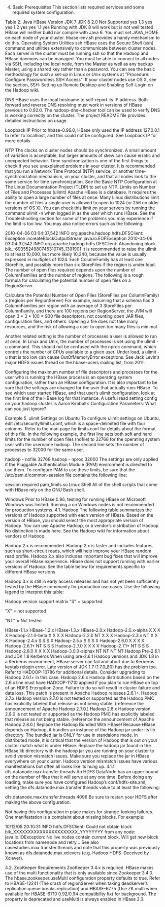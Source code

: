 4. Basic Prerequisites
This section lists required services and some required system configuration.

Table 2. Java
HBase Version	JDK 7	JDK 8
2.0
Not Supported
yes
1.3
yes
yes
1.2
yes
yes
1.1
yes
Running with JDK 8 will work but is not well tested.
HBase will neither build nor compile with Java 6.
You must set JAVA_HOME on each node of your cluster. hbase-env.sh provides a handy mechanism to do this.
Operating System Utilities
ssh
HBase uses the Secure Shell (ssh) command and utilities extensively to communicate between cluster nodes. Each server in the cluster must be running ssh so that the Hadoop and HBase daemons can be managed. You must be able to connect to all nodes via SSH, including the local node, from the Master as well as any backup Master, using a shared key rather than a password. You can see the basic methodology for such a set-up in Linux or Unix systems at "Procedure: Configure Passwordless SSH Access". If your cluster nodes use OS X, see the section, SSH: Setting up Remote Desktop and Enabling Self-Login on the Hadoop wiki.

DNS
HBase uses the local hostname to self-report its IP address. Both forward and reverse DNS resolving must work in versions of HBase previous to 0.92.0. The hadoop-dns-checker tool can be used to verify DNS is working correctly on the cluster. The project README file provides detailed instructions on usage.

Loopback IP
Prior to hbase-0.96.0, HBase only used the IP address 127.0.0.1 to refer to localhost, and this could not be configured. See Loopback IP for more details.

NTP
The clocks on cluster nodes should be synchronized. A small amount of variation is acceptable, but larger amounts of skew can cause erratic and unexpected behavior. Time synchronization is one of the first things to check if you see unexplained problems in your cluster. It is recommended that you run a Network Time Protocol (NTP) service, or another time-synchronization mechanism, on your cluster, and that all nodes look to the same service for time synchronization. See the Basic NTP Configuration at The Linux Documentation Project (TLDP) to set up NTP.
Limits on Number of Files and Processes (ulimit)
Apache HBase is a database. It requires the ability to open a large number of files at once. Many Linux distributions limit the number of files a single user is allowed to open to 1024 (or 256 on older versions of OS X). You can check this limit on your servers by running the command ulimit -n when logged in as the user which runs HBase. See the Troubleshooting section for some of the problems you may experience if the limit is too low. You may also notice errors such as the following:

2010-04-06 03:04:37,542 INFO org.apache.hadoop.hdfs.DFSClient: Exception increateBlockOutputStream java.io.EOFException
2010-04-06 03:04:37,542 INFO org.apache.hadoop.hdfs.DFSClient: Abandoning block blk_-6935524980745310745_1391901
It is recommended to raise the ulimit to at least 10,000, but more likely 10,240, because the value is usually expressed in multiples of 1024. Each ColumnFamily has at least one StoreFile, and possibly more than six StoreFiles if the region is under load. The number of open files required depends upon the number of ColumnFamilies and the number of regions. The following is a rough formula for calculating the potential number of open files on a RegionServer.

Calculate the Potential Number of Open Files
(StoreFiles per ColumnFamily) x (regions per RegionServer)
For example, assuming that a schema had 3 ColumnFamilies per region with an average of 3 StoreFiles per ColumnFamily, and there are 100 regions per RegionServer, the JVM will open 3 * 3 * 100 = 900 file descriptors, not counting open JAR files, configuration files, and others. Opening a file does not take many resources, and the risk of allowing a user to open too many files is minimal.

Another related setting is the number of processes a user is allowed to run at once. In Linux and Unix, the number of processes is set using the ulimit -u command. This should not be confused with the nproc command, which controls the number of CPUs available to a given user. Under load, a ulimit -u that is too low can cause OutOfMemoryError exceptions. See Jack Levin’s major HDFS issues thread on the hbase-users mailing list, from 2011.

Configuring the maximum number of file descriptors and processes for the user who is running the HBase process is an operating system configuration, rather than an HBase configuration. It is also important to be sure that the settings are changed for the user that actually runs HBase. To see which user started HBase, and that user’s ulimit configuration, look at the first line of the HBase log for that instance. A useful read setting config on your hadoop cluster is Aaron Kimball’s Configuration Parameters: What can you just ignore?

Example 5. ulimit Settings on Ubuntu
To configure ulimit settings on Ubuntu, edit /etc/security/limits.conf, which is a space-delimited file with four columns. Refer to the man page for limits.conf for details about the format of this file. In the following example, the first line sets both soft and hard limits for the number of open files (nofile) to 32768 for the operating system user with the username hadoop. The second line sets the number of processes to 32000 for the same user.

hadoop  -       nofile  32768
hadoop  -       nproc   32000
The settings are only applied if the Pluggable Authentication Module (PAM) environment is directed to use them. To configure PAM to use these limits, be sure that the /etc/pam.d/common-session file contains the following line:

session required  pam_limits.so
Linux Shell
All of the shell scripts that come with HBase rely on the GNU Bash shell.

Windows
Prior to HBase 0.96, testing for running HBase on Microsoft Windows was limited. Running a on Windows nodes is not recommended for production systems.
4.1. Hadoop
The following table summarizes the versions of Hadoop supported with each version of HBase. Based on the version of HBase, you should select the most appropriate version of Hadoop. You can use Apache Hadoop, or a vendor’s distribution of Hadoop. No distinction is made here. See the Hadoop wiki for information about vendors of Hadoop.

Hadoop 2.x is recommended.
Hadoop 2.x is faster and includes features, such as short-circuit reads, which will help improve your HBase random read profile. Hadoop 2.x also includes important bug fixes that will improve your overall HBase experience. HBase does not support running with earlier versions of Hadoop. See the table below for requirements specific to different HBase versions.

Hadoop 3.x is still in early access releases and has not yet been sufficiently tested by the HBase community for production use cases.
Use the following legend to interpret this table:

Hadoop version support matrix
"S" = supported

"X" = not supported

"NT" = Not tested

HBase-1.1.x	HBase-1.2.x	HBase-1.3.x	HBase-2.0.x
Hadoop-2.0.x-alpha
X
X
X
X
Hadoop-2.1.0-beta
X
X
X
X
Hadoop-2.2.0
NT
X
X
X
Hadoop-2.3.x
NT
X
X
X
Hadoop-2.4.x
S
S
S
X
Hadoop-2.5.x
S
S
S
X
Hadoop-2.6.0
X
X
X
X
Hadoop-2.6.1+
NT
S
S
S
Hadoop-2.7.0
X
X
X
X
Hadoop-2.7.1+
NT
S
S
S
Hadoop-2.8.0
X
X
X
X
Hadoop-3.0.0-alphax
NT
NT
NT
NT
Hadoop Pre-2.6.1 and JDK 1.8 Kerberos
When using pre-2.6.1 Hadoop versions and JDK 1.8 in a Kerberos environment, HBase server can fail and abort due to Kerberos keytab relogin error. Late version of JDK 1.7 (1.7.0_80) has the problem too. Refer to HADOOP-10786 for additional details. Consider upgrading to Hadoop 2.6.1+ in this case.
Hadoop 2.6.x
Hadoop distributions based on the 2.6.x line must have HADOOP-11710 applied if you plan to run HBase on top of an HDFS Encryption Zone. Failure to do so will result in cluster failure and data loss. This patch is present in Apache Hadoop releases 2.6.1+.
Hadoop 2.7.x
Hadoop version 2.7.0 is not tested or supported as the Hadoop PMC has explicitly labeled that release as not being stable. (reference the announcement of Apache Hadoop 2.7.0.)
Hadoop 2.8.x
Hadoop version 2.8.0 is not tested or supported as the Hadoop PMC has explicitly labeled that release as not being stable. (reference the announcement of Apache Hadoop 2.8.0.)
Replace the Hadoop Bundled With HBase!
Because HBase depends on Hadoop, it bundles an instance of the Hadoop jar under its lib directory. The bundled jar is ONLY for use in standalone mode. In distributed mode, it is critical that the version of Hadoop that is out on your cluster match what is under HBase. Replace the hadoop jar found in the HBase lib directory with the hadoop jar you are running on your cluster to avoid version mismatch issues. Make sure you replace the jar in HBase everywhere on your cluster. Hadoop version mismatch issues have various manifestations but often all looks like its hung up.
4.1.1. dfs.datanode.max.transfer.threads
An HDFS DataNode has an upper bound on the number of files that it will serve at any one time. Before doing any loading, make sure you have configured Hadoop’s conf/hdfs-site.xml, setting the dfs.datanode.max.transfer.threads value to at least the following:

<property>
  <name>dfs.datanode.max.transfer.threads</name>
  <value>4096</value>
</property>
Be sure to restart your HDFS after making the above configuration.

Not having this configuration in place makes for strange-looking failures. One manifestation is a complaint about missing blocks. For example:

10/12/08 20:10:31 INFO hdfs.DFSClient: Could not obtain block
          blk_XXXXXXXXXXXXXXXXXXXXXX_YYYYYYYY from any node: java.io.IOException: No live nodes
          contain current block. Will get new block locations from namenode and retry...
See also casestudies.max.transfer.threads and note that this property was previously known as dfs.datanode.max.xcievers (e.g. Hadoop HDFS: Deceived by Xciever).

4.2. ZooKeeper Requirements
ZooKeeper 3.4.x is required. HBase makes use of the multi functionality that is only available since Zookeeper 3.4.0. The hbase.zookeeper.useMulti configuration property defaults to true. Refer to HBASE-12241 (The crash of regionServer when taking deadserver’s replication queue breaks replication) and HBASE-6775 (Use ZK.multi when available for HBASE-6710 0.92/0.94 compatibility fix) for background. The property is deprecated and useMulti is always enabled in HBase 2.0.